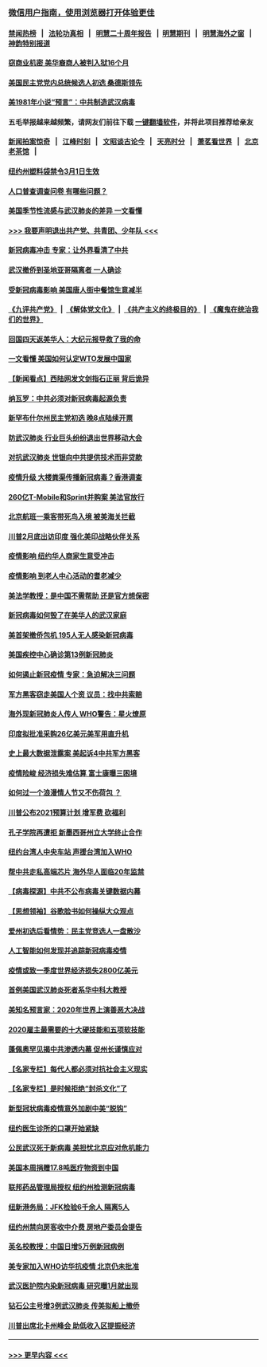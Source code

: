 ### [微信用户指南，使用浏览器打开体验更佳](https://github.com/gfw-breaker/banned-news1/blob/master/indexes/wechat-guide.md?t=0)
#### [禁闻热榜](热点新闻.md?t=0)  &nbsp;&nbsp;|&nbsp;&nbsp; [法轮功真相](https://github.com/gfw-breaker/truth/blob/master/README.md?t=0) &nbsp;&nbsp;|&nbsp;&nbsp; [明慧二十周年报告](https://github.com/gfw-breaker/mh-reports/blob/master/README.md?t=0) &nbsp;&nbsp;|&nbsp;&nbsp;[明慧期刊](https://github.com/gfw-breaker/mh-qikan) &nbsp;&nbsp;|&nbsp;&nbsp; [明慧海外之窗](https://github.com/gfw-breaker/mh-news/blob/master/README.md?t=0) &nbsp;&nbsp;|&nbsp;&nbsp; [神韵特别报道](https://github.com/gfw-breaker/mh-news/blob/master/shenyun.md?t=0)
#### [窃商业机密 美华裔商人被判入狱16个月](../pages/nsc412/n11863911.md?t=02122356) 
#### [美国民主党党内总统候选人初选 桑德斯领先](../pages/nsc412/n11863475.md?t=02122356) 
#### [美1981年小说“预言”：中共制造武汉病毒](../pages/nsc412/n11863306.md?t=02122356) 
#### 五毛举报越来越频繁，请网友们前往下载 [一键翻墙软件](https://github.com/gfw-breaker/ssr-accounts)，并将此项目推荐给亲友
#### [新闻拍案惊奇](https://github.com/gfw-breaker/banned-news1/blob/master/pages/link4.md) &nbsp;&nbsp;|&nbsp;&nbsp; [江峰时刻](https://github.com/gfw-breaker/banned-news1/blob/master/pages/link4.md) &nbsp;&nbsp;|&nbsp;&nbsp; [文昭谈古论今](https://github.com/gfw-breaker/banned-news1/blob/master/pages/link4.md) &nbsp;&nbsp;|&nbsp;&nbsp; [天亮时分](https://github.com/gfw-breaker/banned-news1/blob/master/pages/link4.md) &nbsp;&nbsp;|&nbsp;&nbsp; [萧茗看世界](https://github.com/gfw-breaker/banned-news1/blob/master/pages/link4.md) &nbsp;&nbsp;|&nbsp;&nbsp; [北京老茶馆](https://github.com/gfw-breaker/banned-news1/blob/master/pages/link4.md) &nbsp;&nbsp;|&nbsp;&nbsp; 
#### [纽约州塑料袋禁令3月1日生效](../pages/nsc412/n11862832.md?t=02122356) 
#### [人口普查调查问卷  有哪些问题？](../pages/nsc412/n11862808.md?t=02122356) 
#### [美国季节性流感与武汉肺炎的差异 一文看懂](../pages/nsc412/n11862428.md?t=02122356) 
#### [>>> 我要声明退出共产党、共青团、少年队 <<<](https://github.com/begood0513/goodnews/blob/master/quit/letter.md) 
#### [新冠病毒冲击 专家：让外界看清了中共](../pages/nsc412/n11862280.md?t=02122356) 
#### [武汉撤侨到圣地亚哥隔离者 一人确诊](../pages/nsc412/n11862460.md?t=02122356) 
#### [受新冠病毒影响 美国唐人街中餐馆生意减半](../pages/nsc412/n11861940.md?t=02122356) 
#### [《九评共产党》](https://github.com/begood0513/9ping.md/blob/master/README.md) &nbsp;|&nbsp; [《解体党文化》](../../../../jtdwh.md/blob/master/README.md)  &nbsp;|&nbsp; [《共产主义的终极目的》](../../../../gczydzjmd.md/blob/master/README.md) &nbsp;|&nbsp; [《魔鬼在统治我们的世界》](../../../../mgztzwmdsj.md/blob/master/README.md) 
#### [回国四天返美华人：大纪元报导救了我的命](../pages/nsc412/n11862181.md?t=02122356) 
#### [一文看懂 美国如何认定WTO发展中国家](../pages/nsc412/n11862051.md?t=02122356) 
#### [【新闻看点】西陆网发文剑指石正丽 背后诡异](../pages/nsc412/n11861792.md?t=02122356) 
#### [纳瓦罗：中共必须对新冠病毒起源负责](../pages/nsc412/n11861810.md?t=02122356) 
#### [新罕布什尔州民主党初选 晚8点陆续开票](../pages/nsc412/n11861872.md?t=02122356) 
#### [防武汉肺炎 行业巨头纷纷退出世界移动大会](../pages/nsc412/n11861795.md?t=02122356) 
#### [对抗武汉肺炎 世银向中共提供技术而非贷款](../pages/nsc412/n11861652.md?t=02122356) 
#### [疫情升级 大楼粪渠传播新冠病毒？香港调查](../pages/nsc412/n11861556.md?t=02122356) 
#### [260亿T-Mobile和Sprint并购案 美法官放行](../pages/nsc412/n11861511.md?t=02122356) 
#### [北京航班一乘客带死鸟入境 被美海关拦截](../pages/nsc412/n11861317.md?t=02122356) 
#### [川普2月底出访印度 强化美印战略伙伴关系](../pages/nsc412/n11860557.md?t=02122356) 
#### [疫情影响  纽约华人商家生意受冲击](../pages/nsc412/n11860284.md?t=02122356) 
#### [疫情影响  到老人中心活动的耆老减少](../pages/nsc412/n11860199.md?t=02122356) 
#### [美法学教授：是中国不需帮助 还是官方想保密](../pages/nsc412/n11859492.md?t=02122356) 
#### [新冠病毒如何毁了在美华人的武汉家庭](../pages/nsc412/n11859524.md?t=02122356) 
#### [美首架撤侨包机 195人无人感染新冠病毒](../pages/nsc412/n11859908.md?t=02122356) 
#### [美国疾控中心确诊第13例新冠肺炎](../pages/nsc412/n11859966.md?t=02122356) 
#### [如何遏止新冠疫情 专家：急迫解决三问题](../pages/nsc412/n11859685.md?t=02122356) 
#### [军方黑客窃走美国人个资 议员：找中共索赔](../pages/nsc412/n11859371.md?t=02122356) 
#### [海外现新冠肺炎人传人 WHO警告：星火燎原](../pages/nsc412/n11859252.md?t=02122356) 
#### [印度拟批准采购26亿美元美军用直升机](../pages/nsc412/n11859143.md?t=02122356) 
#### [史上最大数据泄露案 美起诉4中共军方黑客](../pages/nsc412/n11859115.md?t=02122356) 
#### [疫情险峻 经济损失难估算 富士康曝三困境](../pages/nsc412/n11859120.md?t=02122356) 
#### [如何过一个浪漫情人节又不伤荷包 ？](../pages/nsc412/n11858969.md?t=02122356) 
#### [川普公布2021预算计划 增军费 砍福利](../pages/nsc412/n11859012.md?t=02122356) 
#### [孔子学院再遭拒 新墨西哥州立大学终止合作](../pages/nsc412/n11858661.md?t=02122356) 
#### [纽约台湾人中央车站  声援台湾加入WHO](../pages/nsc412/n11857757.md?t=02122356) 
#### [帮中共走私高端芯片 海外华人面临20年监禁](../pages/nsc412/n11855016.md?t=02122356) 
#### [【病毒探源】中共不公布病毒关键数据内幕](../pages/nsc412/n11856584.md?t=02122356) 
#### [【思想领袖】谷歌脸书如何操纵大众观点](../pages/nsc412/n11680874.md?t=02122356) 
#### [爱州初选后看情势：民主党竞选人一盘散沙](../pages/nsc412/n11856557.md?t=02122356) 
#### [人工智能如何发现并追踪新冠病毒疫情](../pages/nsc412/n11856398.md?t=02122356) 
#### [疫情或致一季度世界经济损失2800亿美元](../pages/nsc412/n11855639.md?t=02122356) 
#### [首例美国武汉肺炎死者系华中科大教授](../pages/nsc412/n11855500.md?t=02122356) 
#### [美知名预言家：2020年世界上演善恶大决战](../pages/nsc412/n11855418.md?t=02122356) 
#### [2020雇主最需要的十大硬技能和五项软技能](../pages/nsc412/n11850953.md?t=02122356) 
#### [蓬佩奥罕见揭中共渗透内幕 促州长谨慎应对](../pages/nsc412/n11854685.md?t=02122356) 
#### [【名家专栏】每代人都必须对抗社会主义现实](../pages/nsc412/n11831412.md?t=02122356) 
#### [【名家专栏】是时候拒绝“封杀文化”了](../pages/nsc412/n11814093.md?t=02122356) 
#### [新型冠状病毒疫情意外加剧中美“脱钩”](../pages/nsc412/n11854475.md?t=02122356) 
#### [纽约医生诊所的口罩开始紧缺](../pages/nsc412/n11853364.md?t=02122356) 
#### [公民武汉死于新病毒 美担忧北京应对危机能力](../pages/nsc412/n11854331.md?t=02122356) 
#### [美国本周捐赠17.8吨医疗物资到中国](../pages/nsc412/n11854269.md?t=02122356) 
#### [联邦药品管理局授权  纽约州检测新冠病毒](../pages/nsc412/n11853371.md?t=02122356) 
#### [纽新港务局：JFK检验6千余人  隔离5人](../pages/nsc412/n11853366.md?t=02122356) 
#### [纽约州禁向房客收中介费  房地产委员会提告](../pages/nsc412/n11853360.md?t=02122356) 
#### [英名校教授：中国日增5万例新冠病例](../pages/nsc412/n11854174.md?t=02122356) 
#### [美专家加入WHO访华抗疫情 北京仍未批准](../pages/nsc412/n11854043.md?t=02122356) 
#### [武汉医护院内染新冠病毒 研究曝1月就出现](../pages/nsc412/n11852928.md?t=02122356) 
#### [钻石公主号增3例武汉肺炎 传美拟船上撤侨](../pages/nsc412/n11853240.md?t=02122356) 
#### [川普出席北卡州峰会 助低收入区提振经济](../pages/nsc412/n11853232.md?t=02122356) 

----
#### [ >>> 更早内容 <<< ](../indexes/nsc412-earlier.md)
